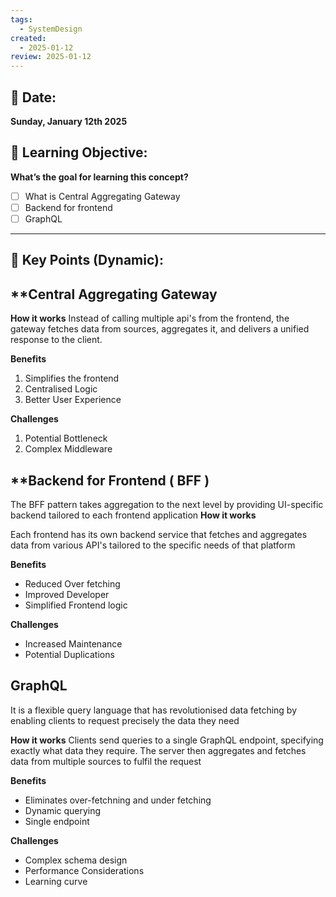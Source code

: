 ```yaml
---
tags:
  - SystemDesign
created:
  - 2025-01-12
review: 2025-01-12
---
```

## 📅 Date:  
**Sunday, January 12th 2025**  

## 🎯 Learning Objective:  
**What’s the goal for learning this concept?**  
- [ ] What is Central Aggregating Gateway
- [ ] Backend for frontend  
- [ ] GraphQL

---

## 🔑 Key Points (Dynamic):  

## **Central Aggregating Gateway 

**How it works**
Instead of calling multiple api's from the frontend, the gateway fetches data from sources, aggregates it, and delivers a unified response to the client.

**Benefits**
1. Simplifies the frontend
2. Centralised Logic
3. Better User Experience 

**Challenges**
1. Potential Bottleneck
2. Complex Middleware

## **Backend for Frontend ( BFF )
The BFF pattern takes aggregation to the next level by providing UI-specific backend tailored to each frontend application
**How it works**

Each frontend has its own backend service that fetches and aggregates data from various API's tailored to the specific needs of that platform 

**Benefits**
- Reduced Over fetching
- Improved Developer
- Simplified Frontend logic

**Challenges**
- Increased Maintenance
- Potential Duplications

## **GraphQL**
It is a flexible query language that has revolutionised data fetching by enabling clients to request precisely the data they need

**How it works**
Clients send queries to a single GraphQL endpoint, specifying exactly what data they require. The server then aggregates and fetches data from multiple sources to fulfil the request

**Benefits**
- Eliminates over-fetchning and under fetching 
- Dynamic querying 
- Single endpoint 

**Challenges**
- Complex schema design
- Performance Considerations
- Learning curve
 